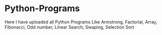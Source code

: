 # Python-Programs
Here I have uploaded all Python Programs Like Armstrong, Factorial, Array, Fibonacci, Odd number, Linear Search, Swaping, Selection Sort
